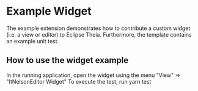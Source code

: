 # Example Widget

The example extension demonstrates how to contribute a custom widget (i.e. a view or editor) to Eclipse Theia. Furthermore, the template contains an example unit test.

## How to use the widget example

In the running application, open the widget using the menu "View" => "ItNelsonEditor Widget"
To execute the test, run
    yarn test